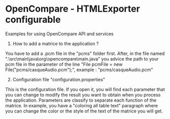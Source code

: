 # OpenCompare - HTMLExporter configurable
Examples for using OpenCompare API and services

1) How to add a matrice to the application ?

  You have to add a .pcm file in the "pcms" folder first. After, in the file named ".\src\main\java\org\opencompare\main.java"     you advice the path to your pcm file in the parameter of the line "File pcmFile = new File("pcms/casqueAudio.pcm");",
  example : "pcms/casqueAudio.pcm"
  
2) Configuration file "configuration.properties"

  This is the configuration file. If you open it, you will find each parameter that you can change to modify the result you want   to obtain when you process the application. Parameters are classify to separate each function of the matrice. In example, you    have a "coloring all table text" paragraph where you can change the color or the style of the text of the matrice you will       get.

